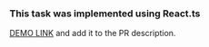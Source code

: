### This task was implemented using React.ts

[DEMO LINK](https://kirillmaslov.github.io/react_dynamic-list-of-goods/) and add it to the PR description.
